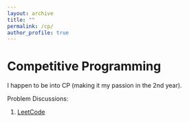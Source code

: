 ```yaml
---
layout: archive
title: ""
permalink: /cp/
author_profile: true
---
```


# Competitive Programming

I happen to be into CP (making it my passion in the 2nd year).

Problem Discussions:

1. [LeetCode](./lc.md)